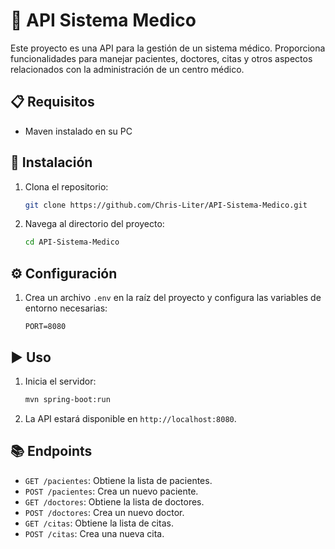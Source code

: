 # 🏥 API Sistema Medico

Este proyecto es una API para la gestión de un sistema médico. Proporciona funcionalidades para manejar pacientes, doctores, citas y otros aspectos relacionados con la administración de un centro médico.

## 📋 Requisitos

- Maven instalado en su PC

## 🚀 Instalación

1. Clona el repositorio:
    ```bash
    git clone https://github.com/Chris-Liter/API-Sistema-Medico.git
    ```
2. Navega al directorio del proyecto:
    ```bash
    cd API-Sistema-Medico
    ```

## ⚙️ Configuración

1. Crea un archivo `.env` en la raíz del proyecto y configura las variables de entorno necesarias:
    ```env
    PORT=8080
    ```

## ▶️ Uso

1. Inicia el servidor:
    ```bash
    mvn spring-boot:run
    ```
2. La API estará disponible en `http://localhost:8080`.

## 📚 Endpoints

- `GET /pacientes`: Obtiene la lista de pacientes.
- `POST /pacientes`: Crea un nuevo paciente.
- `GET /doctores`: Obtiene la lista de doctores.
- `POST /doctores`: Crea un nuevo doctor.
- `GET /citas`: Obtiene la lista de citas.
- `POST /citas`: Crea una nueva cita.